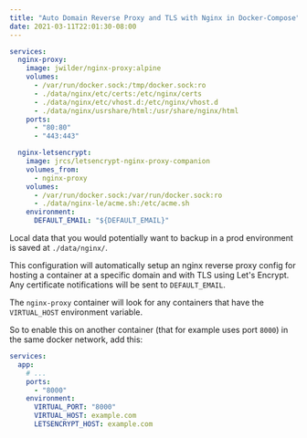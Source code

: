 ```yaml
---
title: "Auto Domain Reverse Proxy and TLS with Nginx in Docker-Compose"
date: 2021-03-11T22:01:30-08:00
---
```


```yml
services:
  nginx-proxy:
    image: jwilder/nginx-proxy:alpine
    volumes:
      - /var/run/docker.sock:/tmp/docker.sock:ro
      - ./data/nginx/etc/certs:/etc/nginx/certs
      - ./data/nginx/etc/vhost.d:/etc/nginx/vhost.d
      - ./data/nginx/usrshare/html:/usr/share/nginx/html
    ports:
      - "80:80"
      - "443:443"

  nginx-letsencrypt:
    image: jrcs/letsencrypt-nginx-proxy-companion
    volumes_from:
      - nginx-proxy
    volumes:
      - /var/run/docker.sock:/var/run/docker.sock:ro
      - ./data/nginx-le/acme.sh:/etc/acme.sh
    environment:
      DEFAULT_EMAIL: "${DEFAULT_EMAIL}"
```

Local data that you would potentially want to backup in a prod environment is saved at `./data/nginx/`.

This configuration will automatically setup an nginx reverse proxy config for hosting a container at a specific domain and with TLS using Let's Encrypt. Any certificate notifications will be sent to `DEFAULT_EMAIL`.

The `nginx-proxy` container will look for any containers that have the `VIRTUAL_HOST` environment variable.

So to enable this on another container (that for example uses port `8000`) in the same docker network, add this:

```yml
services:
  app:
    # ...
    ports:
      - "8000"
    environment:
      VIRTUAL_PORT: "8000"
      VIRTUAL_HOST: example.com
      LETSENCRYPT_HOST: example.com
```
